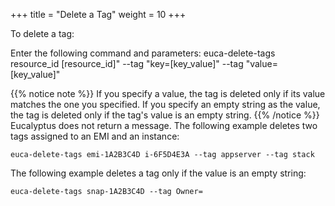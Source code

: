 +++
title = "Delete a Tag"
weight = 10
+++

To delete a tag: 

Enter the following command and parameters: 
    euca-delete-tags resource_id [resource_id]" --tag
    "key=[key_value]" --tag "value=[key_value]"


{{% notice note %}}
If you specify a value, the tag is deleted only if its value matches the one you specified. If you specify an empty string as the value, the tag is deleted only if the tag's value is an empty string. 
{{% /notice %}}
Eucalyptus does not return a message. The following example deletes two tags assigned to an EMI and an instance: 


    euca-delete-tags emi-1A2B3C4D i-6F5D4E3A --tag appserver --tag stack

The following example deletes a tag only if the value is an empty string: 


    euca-delete-tags snap-1A2B3C4D --tag Owner=

